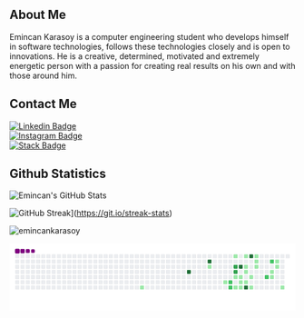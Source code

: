 ## About Me

Emincan Karasoy is a computer engineering student who develops himself in software technologies, follows these technologies closely and is open to innovations. He is a creative, determined, motivated and extremely energetic person with a passion for creating real results on his own and with those around him.

## Contact Me

[![Linkedin Badge](https://img.shields.io/badge/emincankarasoy-follow%20on%20linkedin-blue?style=for-the-badge&logo=linkedin)](https://www.linkedin.com/in/emincankarasoy/)<br>
[![Instagram Badge](https://img.shields.io/badge/emincankarasoy-follow%20on%20instagram-red?style=for-the-badge&logo=instagram)](https://www.instagram.com/emincankarasoy/)<br>
[![Stack Badge](https://img.shields.io/badge/emincankarasoy-follow%20on%20stackoverflow-orange?style=for-the-badge&logo=stackoverflow)](https://stackoverflow.com/users/15204920/emincan-karasoy?tab=profi)

## Github Statistics


![Emincan's GitHub Stats](https://github-readme-stats.vercel.app/api?username=emincankarasoy&show_icons=true)

![GitHub Streak](http://github-readme-streak-stats.herokuapp.com?user=emincankarasoy&theme=black-ice&date_format=M%20j%5B%2C%20Y%5D&border=63D8DD)](https://git.io/streak-stats)

<p align="left"> <img src="https://komarev.com/ghpvc/?username=emincankarasoy&label=Visitors&color=0e75b6&style=flat" alt="emincankarasoy" /> </p>

![snake gif](https://github.com/emincankarasoy/emincankarasoy/blob/output/github-contribution-grid-snake.gif)

